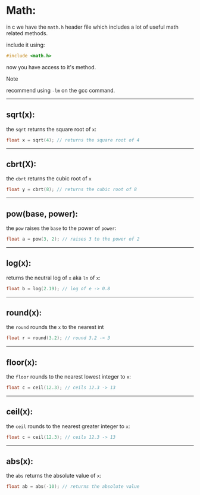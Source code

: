 # Math:

in c we have the `math.h` header file which includes a lot of useful math related methods.

include it using:

```c
#include <math.h>
```

now you have access to it's method.

> [!NOTE]
> recommend using `-lm` on the gcc command.

---

## sqrt(x):

the `sqrt` returns the square root of `x`:

```c
float x = sqrt(4); // returns the square root of 4
```

---

## cbrt(X):

the `cbrt` returns the cubic root of `x`

```c
float y = cbrt(8); // returns the cubic root of 8
```

---

## pow(base, power):

the `pow` raises the `base` to the power of `power`:

```c
float a = pow(3, 2); // raises 3 to the power of 2
```

---

## log(x):

returns the neutral log of `x` aka `ln` of `x`:

```c
float b = log(2.19); // log of e -> 0.8
```

---

## round(x):

the `round` rounds the `x` to the nearest int

```c
float r = round(3.2); // round 3.2 -> 3
```

---

## floor(x):

the `floor` rounds to the nearest lowest integer to `x`:

```c
float c = ceil(12.3); // ceils 12.3 -> 13
```

---

## ceil(x):

the `ceil` rounds to the nearest greater integer to `x`:

```c
float c = ceil(12.3); // ceils 12.3 -> 13
```

---

## abs(x):

the `abs` returns the absolute value of `x`:

```c
float ab = abs(-10); // returns the absolute value
```
